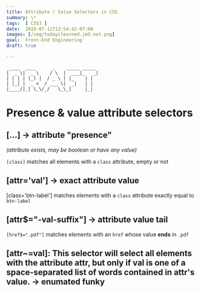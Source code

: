 ```yaml
---
title: Attribute / Value Selectors in CSS
summary: \*
tags:  [ CSS3 ]
date:  2019-07-11T13:54:42-07:00
images: [/img/todayilearned.jm3.net.png]
goal:  Front-End Engineering
draft: true

---
```

     ____  ____      _    _____ _____
    |  _ \|  _ \    / \  |  ___|_   _|
    | | | | |_) |  / _ \ | |_    | |
    | |_| |  _ <  / ___ \|  _|   | |
    |____/|_| \_\/_/   \_\_|     |_|


# Presence & value attribute selectors

## [...] → attribute "presence"

_(attribute exists, may be boolean or have any value)_

`[class]` matches all elements with a `class` attribute, empty or not

## [attr='val'] → exact attribute value
[class='btn-label'] matches elements with a `class` attribute exactly equal to `btn-label`

## [attr$="-val-suffix"] → attribute value tail 
`[href$=".pdf"]` matches elements with an `href` whose value **ends** in `.pdf`

## [attr~=val]: This selector will select all elements with the attribute attr, but only if  val is one of a space-separated list of words contained in attr's value.  → enumated funky









<!-- unused reference links -->

[moz-intro]: https://developer.mozilla.org/en-US/docs/Learn/CSS/Introduction_to_CSS/Attribute_selectors
[w3s]: https://www.w3schools.com/css/css_attribute_selectors.asp
[w3s-all-selectors]: https://www.w3schools.com/cssref/css_selectors.asp
[treehouse-substr-selectors]: https://blog.teamtreehouse.com/css3-substring-matching-attribute-selectors

